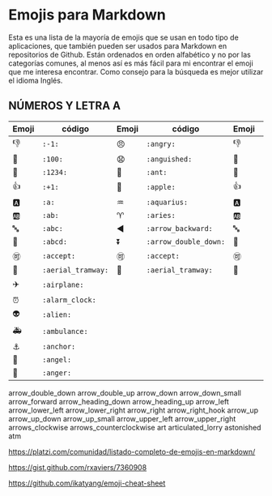 # Emojis para Markdown

Esta es una lista de la mayoría de emojis que se usan en todo tipo de aplicaciones, que también pueden ser usados para Markdown en repositorios de Github. Están ordenados en orden alfabético y no por las categorías comunes, al menos así es más fácil para mi encontrar el emoji que me interesa encontrar. Como consejo para la búsqueda es mejor utilizar el idioma Inglés.

## NÚMEROS Y LETRA A

| Emoji  | código | Emoji  | código | Emoji  | código |
| ------------- | ------------- | ------------- | ------------- | ------------- | ------------- |
| :-1:  | `:-1:`  | :angry:  | `:angry:`  | :-1:  | `:-1:`  |
| :100:  | `:100:`  | :anguished:  | `:anguished:`  | :100:  | `:100:`  |
| :1234:  | `:1234:` | :ant:  | `:ant:` | :1234:  | `:1234:` |
| :+1: | `:+1:` | :apple: | `:apple:` | :+1: | `:+1:` |
| :a:  | `:a:`  | :aquarius:  | `:aquarius:`  | :a:  | `:a:`  |
| :ab:  | `:ab:`  | :aries:  | `:aries:`  | :ab:  | `:ab:`  |
| :abc:  | `:abc:`  | :arrow_backward:  | `:arrow_backward:`  | :abc:  | `:abc:`  |
| :abcd:  | `:abcd:`  | :arrow_double_down:  | `:arrow_double_down:`  | :abcd:  | `:abcd:`  |
| :accept:  | `:accept:`  | :accept:  | `:accept:`  | :accept:  | `:accept:`  |
| :aerial_tramway:  | `:aerial_tramway:` | :aerial_tramway:  | `:aerial_tramway:` | :aerial_tramway:  | `:aerial_tramway:` |
| :airplane: | `:airplane:` |
| :alarm_clock:  | `:alarm_clock:`  |
| :alien:  | `:alien:`  |
| :ambulance:  | `:ambulance:`  |
| :anchor:  | `:anchor:`  |
| :angel:  | `:angel:`  |
| :anger:  | `:anger:`  |
arrow_double_down
arrow_double_up
arrow_down
arrow_down_small
arrow_forward
arrow_heading_down
arrow_heading_up
arrow_left
arrow_lower_left
arrow_lower_right
arrow_right
arrow_right_hook
arrow_up
arrow_up_down
arrow_up_small
arrow_upper_left
arrow_upper_right
arrows_clockwise
arrows_counterclockwise
art
articulated_lorry
astonished
atm

https://platzi.com/comunidad/listado-completo-de-emojis-en-markdown/

https://gist.github.com/rxaviers/7360908

https://github.com/ikatyang/emoji-cheat-sheet
